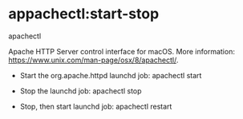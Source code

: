 # appachectl:start-stop

  apachectl

  Apache HTTP Server control interface for macOS.
  More information: https://www.unix.com/man-page/osx/8/apachectl/.

  - Start the org.apache.httpd launchd job:
    apachectl start

  - Stop the launchd job:
    apachectl stop

  - Stop, then start launchd job:
    apachectl restart
